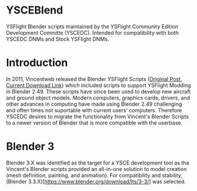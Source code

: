 # YSCEBlend
YSFlight Blender scripts maintained by the YSFlight Community Edition Development Committe (YSCEDC). Intended for compatibility with both YSCEDC DNMs and Stock YSFlight DNMs.

# Introduction
In 2011, Vincentweb released the Blender YSFlight Scripts ([Original Post](https://forum.ysfhq.com/viewtopic.php?style=5&t=2709), [Current Download Link](https://forum.ysfhq.com/viewtopic.php?t=9489)) which included scripts to support YSFlight Modding in Blender 2.49. These scripts have since been used to develop new aircraft and ground object models. Modern computers, graphics cards, drivers, and other advances in computing have made using Blender 2.49 challenging and often times not suportable with current users' computers. Therefore YSCEDC desires to migrate the functionality from Vincent's Blender Scripts to a newer version of Blender that is more compatible with the userbase. 

# Blender 3
Blender 3.X was identified as the target for a YSCE development tool as the Vincent's Blender scripts provided an all-in-one solution to model creation (mesh definition, painting, and animation). For compatibility and stability, (Blender 3.3.X)[https://www.blender.org/download/lts/3-3/] was selected.
